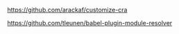 <!-- customize webpack -->
https://github.com/arackaf/customize-cra

<!-- use babel-plugin-module-resolver -->
https://github.com/tleunen/babel-plugin-module-resolver